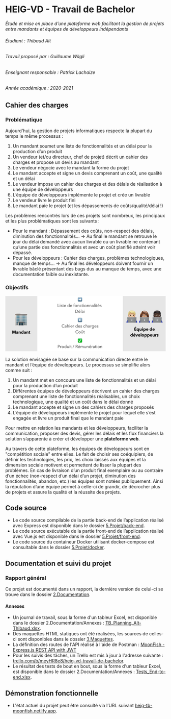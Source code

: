 # HEIG-VD - Travail de Bachelor

_Étude et mise en place d’une plateforme web facilitant la gestion de projets entre mandants et équipes de développeurs indépendants_

###### Étudiant : _Thibaud Alt_
###### Travail proposé par : _Guillaume Wägli_
###### Enseignant responsable : _Patrick Lachaize_
###### Année académique : _2020-2021_

## Cahier des charges

### Problématique

Aujourd'hui, la gestion de projets informatiques respecte la plupart du temps le même processus :
1.	Un mandant soumet une liste de fonctionnalités et un délai pour la production d’un produit
2.	Un vendeur (et/ou directeur, chef de projet) décrit un cahier des charges et propose un devis au mandant
3.	Le vendeur négocie avec le mandant la forme du projet
4.	Le mandant accepte et signe un devis comprenant un coût, une qualité et un délai
5.	Le vendeur impose un cahier des charges et des délais de réalisation à une équipe de développeurs
6.	L’équipe de développeurs implémente le projet et crée un livrable
7.	Le vendeur livre le produit fini
8.	Le mandant paie le projet (et les dépassements de coûts/qualité/délai !)

Les problèmes rencontrés lors de ces projets sont nombreux, les principaux et les plus problématiques sont les suivants :
- Pour le mandant : Dépassement des coûts, non-respect des délais, diminution des fonctionnalités…
→ Au final le mandant se retrouve le jour du délai demandé avec aucun livrable ou un livrable ne contenant qu’une partie des fonctionnalités et avec un coût planifié atteint voir dépassé.
- Pour les développeurs : Cahier des charges, problèmes technologiques, manque de temps…
→ Au final les développeurs doivent fournir un livrable bâclé présentant des bugs dus au manque de temps, avec une documentation faible ou inexistante.

### Objectifs

![The MoonFish flow](MoonFish.png)

La solution envisagée se base sur la communication directe entre le mandant et l’équipe de développeurs. Le processus se simplifie alors comme suit :
1.	Un mandant met en concours une liste de fonctionnalités et un délai pour la production d’un produit
2.	Différentes équipes de développeurs décrivent un cahier des charges comprenant une liste de fonctionnalités réalisables, un choix technologique, une qualité et un coût dans le délai donné
3.	Le mandant accepte et signe un des cahiers des charges proposés
4.	L’équipe de développeurs implémente le projet pour lequel elle s’est engagée et livre un produit final que le mandant paie

Pour mettre en relation les mandants et les développeurs, faciliter la communication, proposer des devis, gérer les délais et les flux financiers la solution s’apparente à créer et développer une **plateforme web**.

Au travers de cette plateforme, les équipes de développeurs sont en "compétition sociale" entre elles. Le fait de choisir ses coéquipiers, de définir les technologies, les prix, les choix laissés aux équipes et la dimension sociale motivent et permettent de lisser la plupart des problèmes.
En cas de livraison d’un produit final exemplaire ou au contraire d’un échec (non-respect d’un délai d’un projet, diminution des fonctionnalités, abandon, etc.) les équipes sont notées publiquement. Ainsi la réputation d’une équipe permet à celle-ci de grandir, de décrocher plus de projets et assure la qualité et la réussite des projets.

## Code source

-	Le code source compilable de la partie back-end de l’application réalisé avec Express est disponible dans le dossier [5.Projet/back-end](/5.Projet/back-end).
-	Le code source exécutable de la partie front-end de l’application réalisé avec Vue.js est disponible dans le dossier [5.Projet/front-end](/5.Projet/front-end).
-	Le code source du containeur Docker utilisant docker-compose est consultable dans le dossier [5.Projet/docker](/5.Projet/docker).

## Documentation et suivi du projet

### Rapport général
Ce projet est documenté dans un rapport, la dernière version de celui-ci se trouve dans le dossier [2.Documentation](/2.Documentation).

#### Annexes
 - Un journal de travail, sous la forme d'un tableur Excel, est disponible dans le dossier 2.Documentation/Annexes : [TB_Planning_Alt-Thibaud.xlsx](/2.Documentation/Annexes/TB_Planning_Alt-Thibaud.xlsx).
 - Des maquettes HTML statiques ont été réalisées, les sources de celles-ci sont disponibles dans le dossier [3.Maquettes](/3.Maquettes).
 - La définition des routes de l'API réalisé à l'aide de Postman : [MoonFish - Express.js REST API with JWT](https://documenter.getpostman.com/view/8210926/TzseHmCz)
 - Pour les suivis des tâches, un Trello est mis à jour à l'adresse suivante : [trello.com/b/meyHR8e8/heig-vd-travail-de-bachelor](https://trello.com/b/meyHR8e8/heig-vd-travail-de-bachelor).
 - Le résultat des tests de bout en bout, sous la forme d'un tableur Excel, est disponible dans le dossier 2.Documentation/Annexes : [Tests_End-to-end.xlsx](/2.Documentation/Annexes/Tests_End-to-end.xlsx).

## Démonstration fonctionnelle
 - L'état actuel du projet peut être consulté via l’URL suivant [heig-tb-moonfish.netlify.app](https://heig-tb-moonfish.netlify.app).
